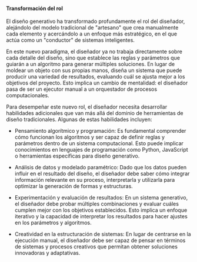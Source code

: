#### Transformación del rol
El diseño generativo ha transformado profundamente el rol del diseñador, alejándolo del modelo tradicional de "artesano" que crea manualmente cada elemento y acercándolo a un enfoque más estratégico, en el que actúa como un "conductor" de sistemas inteligentes.

En este nuevo paradigma, el diseñador ya no trabaja directamente sobre cada detalle del diseño, sino que establece las reglas y parámetros que guiarán a un algoritmo para generar múltiples soluciones. En lugar de moldear un objeto con sus propias manos, diseña un sistema que puede producir una variedad de resultados, evaluando cuál se ajusta mejor a los objetivos del proyecto. Esto implica un cambio de mentalidad: el diseñador pasa de ser un ejecutor manual a un orquestador de procesos computacionales.

Para desempeñar este nuevo rol, el diseñador necesita desarrollar habilidades adicionales que van más allá del dominio de herramientas de diseño tradicionales. Algunas de estas habilidades incluyen:

- Pensamiento algorítmico y programación: Es fundamental comprender cómo funcionan los algoritmos y ser capaz de definir reglas y parámetros dentro de un sistema computacional. Esto puede implicar conocimientos en lenguajes de programación como Python, JavaScript o herramientas específicas para diseño generativo.

- Análisis de datos y modelado paramétrico: Dado que los datos pueden influir en el resultado del diseño, el diseñador debe saber cómo integrar información relevante en su proceso, interpretarla y utilizarla para optimizar la generación de formas y estructuras.

- Experimentación y evaluación de resultados: En un sistema generativo, el diseñador debe probar múltiples combinaciones y evaluar cuáles cumplen mejor con los objetivos establecidos. Esto implica un enfoque iterativo y la capacidad de interpretar los resultados para hacer ajustes en los parámetros y algoritmos.

- Creatividad en la estructuración de sistemas: En lugar de centrarse en la ejecución manual, el diseñador debe ser capaz de pensar en términos de sistemas y procesos creativos que permitan obtener soluciones innovadoras y adaptativas.
